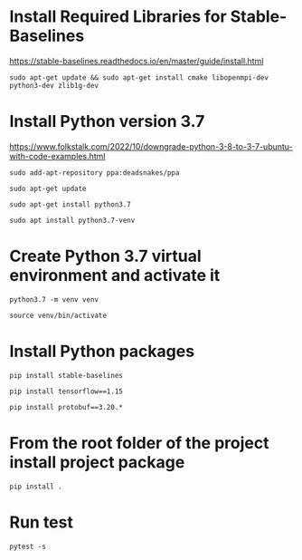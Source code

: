 # Install Required Libraries for Stable-Baselines

https://stable-baselines.readthedocs.io/en/master/guide/install.html

`
sudo apt-get update && sudo apt-get install cmake libopenmpi-dev python3-dev zlib1g-dev
`

# Install Python version 3.7

https://www.folkstalk.com/2022/10/downgrade-python-3-8-to-3-7-ubuntu-with-code-examples.html

`sudo add-apt-repository ppa:deadsnakes/ppa`

`sudo apt-get update`

`sudo apt-get install python3.7`

`sudo apt install python3.7-venv`

# Create Python 3.7 virtual environment and activate it

`python3.7 -m venv venv`

`source venv/bin/activate`

# Install Python packages

`pip install stable-baselines`

`pip install tensorflow==1.15`

`pip install protobuf==3.20.*`

# From the root folder of the project install project package

`pip install .`

# Run test

`pytest -s`
